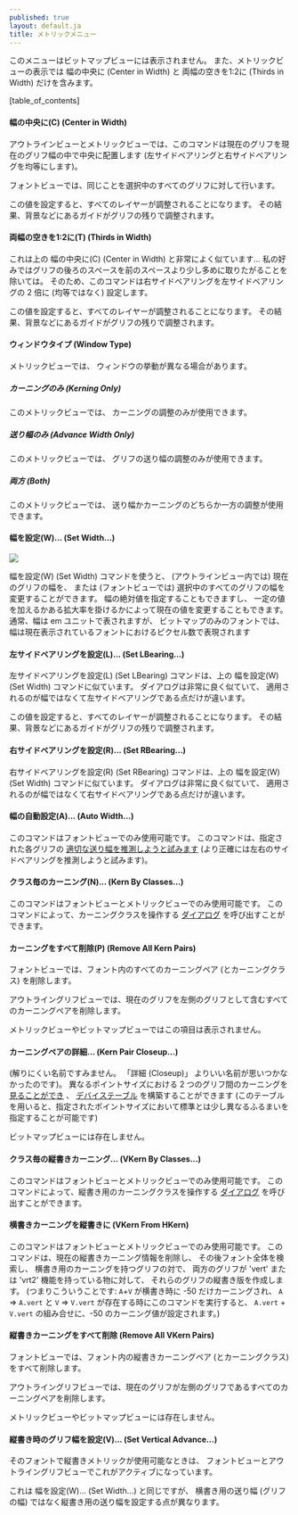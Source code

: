 ```yaml
---
published: true
layout: default.ja
title: メトリックメニュー
---
```

<!--
published: true
layout: default
title: The Metrics Menu
-->

<!--
This menu is not present in the Bitmap View, and the Metrics View only
contains "Center in Width" and "Thirds in Width".
-->
このメニューはビットマップビューには表示されません。
また、メトリックビューの表示では
<span class="command">幅の中央に (Center in Width)</span>
と
<span class="command">両幅の空きを1:2に (Thirds in Width)</span>
だけを含みます。


[table_of_contents]


<!--
#### Center in Width
-->
#### 幅の中央に(C) (Center in Width)

<!--
In the Outline and Metrics Views this centers the current glyph (makes
its lbearing be the same as its rbearing) within the current width.
-->
アウトラインビューとメトリックビューでは、このコマンドは現在のグリフを現在のグリフ幅の中で中央に配置します
(左サイドベアリングと右サイドベアリングを均等にします)。

<!--
In the Font View the same thing is done for all selected glyphs.
-->
フォントビューでは、同じことを選択中のすべてのグリフに対して行います。

<!--
Setting this value will adjust all layers so that guides in the background etc.
will be adjusted with the rest of the glyph.
-->
この値を設定すると、すべてのレイヤーが調整されることになります。
その結果、背景などにあるガイドがグリフの残りで調整されます。

<!--
#### Thirds in Width
-->
#### 両幅の空きを1:2に(T) (Thirds in Width)

<!--
This is very like Center in Width above... except that I happen to
prefer having a bit more white space after my glyphs than before them.
So this command makes the rbearing twice the lbearing (instead of making
them be the same).
-->
これは上の
<span class="command">幅の中央に(C) (Center in Width)</span>
と非常によく似ています…
私の好みではグリフの後ろのスペースを前のスペースより少し多めに取りたがることを除いては。
そのため、このコマンドは右サイドベアリングを左サイドベアリングの 2 倍に (均等ではなく) 設定します。

<!--
Setting this value will adjust all layers so that guides in the background etc.
will be adjusted with the rest of the glyph.
-->
この値を設定すると、すべてのレイヤーが調整されることになります。
その結果、背景などにあるガイドがグリフの残りで調整されます。

<!--
#### Window Type
-->
#### ウィンドウタイプ (Window Type)

<!--
In the Metrics View, the window may behave in different ways.
-->
メトリックビューでは、
ウィンドウの挙動が異なる場合があります。


<!--
##### Kerning Only
-->
##### カーニングのみ (Kerning Only)

<!--
This metrics view may only be used to adjust kerning
-->
このメトリックビューでは、
カーニングの調整のみが使用できます。


<!--
##### Advance Width Only
-->
##### 送り幅のみ (Advance Width Only)

<!--
This metrics view may only be used to adjust the advance widths of
glyphs
-->
このメトリックビューでは、
グリフの送り幅の調整のみが使用できます。

<!--
##### Both
-->
##### 両方 (Both)

<!--
This metrics view will adjust either the advance width or kerning
-->
このメトリックビューでは、
送り幅かカーニングのどちらか一方の調整が使用できます。


<!--
#### Set Width...
-->
#### 幅を設定(W)... (Set Width...)

![](/assets/img/filemenu-setwidth.png)

<!--
The Set Width command allows you to change the width of the current
glyph (in the outline view) or all selected glyphs (in the font view).
You may either set the width to an absolute value, change the width by
adding a constant value to it, or multiply it by a scale factor.
Normally the width will be expressed in em-units, but in a bitmap only
font the width will be expressed as pixels in the current displayed
font.
-->
<span class="command">幅を設定(W) (Set Width)</span>
コマンドを使うと、
(アウトラインビュー内では) 現在のグリフの幅を、
または (フォントビューでは) 選択中のすべてのグリフの幅を変更することができます。
幅の絶対値を指定することもできますし、
一定の値を加えるかある拡大率を掛けるかによって現在の値を変更することもできます。
通常、幅は em ユニットで表されますが、
ビットマップのみのフォントでは、
幅は現在表示されているフォントにおけるピクセル数で表現されます


<!--
#### Set LBearing...
-->
#### 左サイドベアリングを設定(L)... (Set LBearing...)

<!--
The Set LBearing command is similar to the Set Width command above, the
dialog is pretty much the same except that it applies to the left side
bearing rather than to the width.
-->
<span class="command">左サイドベアリングを設定(L) (Set LBearing)</span>
コマンドは、上の
<span class="command">幅を設定(W) (Set Width)</span>
コマンドに似ています。
ダイアログは非常に良く似ていて、
適用されるのが幅ではなくて左サイドベアリングである点だけが違います。

<!--
Setting this value will adjust all layers so that guides in the background etc.
will be adjusted with the rest of the glyph.
-->
この値を設定すると、すべてのレイヤーが調整されることになります。
その結果、背景などにあるガイドがグリフの残りで調整されます。

<!--
#### Set RBearing...
-->
#### 右サイドベアリングを設定(R)... (Set RBearing...)

<!--
The Set RBearing command is similar to the Set Width command above, the
dialog is pretty much the same except that it applies to the right side
bearing rather than to the width.
-->
<span class="command">右サイドベアリングを設定(R) (Set RBearing)</span>
コマンドは、上の
<span class="command">幅を設定(W) (Set Width)</span>
コマンドに似ています。
ダイアログは非常に良く似ていて、
適用されるのが幅ではなくて右サイドベアリングである点だけが違います。


<!--
#### Auto Width...
-->
#### 幅の自動設定(A)... (Auto Width...)

<!--
This command is only available in the font view. [It attempts to guess
reasonable values for the widths](../autowidth/#AutoWidth) (more
accurately the left and right bearings) of the specified glyphs.
-->
このコマンドはフォントビューでのみ使用可能です。
このコマンドは、指定された各グリフの
[適切な送り幅を推測しようと試みます](../../reference/autowidth/#AutoWidth)
(より正確には左右のサイドベアリングを推測しようと試みます)。


<!--
#### Kern By Classes...
-->
#### クラス毎のカーニング(N)... (Kern By Classes...)

<!--
This command is only available from the font and metrics views. It
provides the user with a [dialog](../metricsview/#kernclass) to
manipulate kerning classes.
-->
このコマンドはフォントビューとメトリックビューでのみ使用可能です。
このコマンドによって、カーニングクラスを操作する
[ダイアログ](../metricsview/#クラス毎のカーニング)
を呼び出すことができます。


<!--
#### Remove All Kern Pairs
-->
#### カーニングをすべて削除(P) (Remove All Kern Pairs)

<!--
In the font view removes all kern pairs (and kern classes) in the font.
-->
フォントビューでは、フォント内のすべてのカーニングペア (とカーニングクラス) を削除します。

<!--
In the outline glyph view removes all kern pairs where the current
glyph is the left hand glyph.
-->
アウトライングリフビューでは、現在のグリフを左側のグリフとして含むすべてのカーニングペアを削除します。

<!--
Not present in the Metrics or Bitmap views.
-->
メトリックビューやビットマップビューではこの項目は表示されません。


<!--
#### Kern Pair Closeup...
-->
#### カーニングペアの詳細... (Kern Pair Closeup...)

<!--
(Sorry about the name, I couldn't think of a better).
[Allows](../metricsview/#kernpair) you to get a look at kerning between
two glyphs at different point-sizes and to build a "[Device
Table](../metricsview/#DeviceTable)" (which allows small corrections
from the standard behavior at specified point sizes)
-->
(解りにくい名前ですみません。 
「詳細 (Closeup)」 よりいい名前が思いつかなかったのです)。
異なるポイントサイズにおける 2 つのグリフ間のカーニングを
[見ることができ](../metricsview/#kern-pair-closeup) 、
[<span class="command">デバイステーブル</span>](../metricsview/#デバイステーブル)
を構築することができます
(このテーブルを用いると、指定されたポイントサイズにおいて標準とは少し異なるふるまいを指定することが可能です)

<!--
Not present in the Bitmap view.
-->
ビットマップビューには存在しません。


<!--
#### VKern By Classes...
-->
#### クラス毎の縦書きカーニング... (VKern By Classes...)

<!--
This command is only available from the font and metrics views. It
provides the user with a [dialog](../metricsview/#kernclass) to
manipulate vertical kerning classes.
-->
このコマンドはフォントビューとメトリックビューでのみ使用可能です。
このコマンドによって、縦書き用のカーニングクラスを操作する
[ダイアログ](../metricsview/#クラス毎のカーニング)
を呼び出すことができます。


<!--
#### VKern From HKern
-->
#### 横書きカーニングを縦書きに (VKern From HKern)

<!--
This command is only available from the font and metrics views. It
removes all current vertical kerning information, then it looks through
the font and for each pair of horizontally kerned glyphs where both have
a 'vert' or 'vrt2' feature it produces a vertical kerning pair for the
vertical versions of those glyphs. (That is: If `A`+`V` are horizontally
kerned by -50 and `A` =\> `A.vert` and `V` =\> `V.vert `then this
command will produce a vertical kerning pair between `A.vert` + `V.vert`
with a value of -50)
-->
このコマンドはフォントビューとメトリックビューでのみ使用可能です。
このコマンドは、現在の縦書きカーニング情報を削除し、
その後フォント全体を検索し、
横書き用のカーニングを持つグリフの対で、
両方のグリフが 'vert' または 'vrt2' 機能を持っている物に対して、
それらのグリフの縦書き版を作成します。
(つまりこういうことです:
`A`+`V` が横書き時に -50 だけカーニングされ、
`A` =\> `A.vert` と `V` =\> `V.vert` が存在する時にこのコマンドを実行すると、
`A.vert` + `V.vert` の組み合せに、-50 のカーニング値が設定されます。)


<!--
#### Remove All VKern Pairs
-->
#### 縦書きカーニングをすべて削除 (Remove All VKern Pairs)

<!--
In the font view removes all vertical kern pairs (and kern classes) in
the font.
-->
フォントビューでは、フォント内の縦書きカーニングペア (とカーニングクラス) をすべて削除します。

<!--
In the outline glyph view removes all kern pairs where the current
glyph is the left hand glyph.
-->
アウトライングリフビューでは、現在のグリフが左側のグリフであるすべてのカーニングペアを削除します。

<!--
Not present in the Metrics or Bitmap views.
-->
メトリックビューやビットマップビューには存在しません。


<!--
#### Set Vertical Advance...
-->
#### 縦書き時のグリフ幅を設定(V)... (Set Vertical Advance...)

<!--
If vertical metrics are enabled for the font this will be active in the
font and outline glyph view.
-->
そのフォントで縦書きメトリックが使用可能なときは、
フォントビューとアウトライングリフビューでこれがアクティブになっています。

<!--
It behaves exactly like Set Width... except it works on the vertical
advance rather than the horizontal advance (width).
-->
これは
<span class="command">幅を設定(W)... (Set Width...)</span>
と同じですが、
横書き用の送り幅 (グリフの幅) ではなく縦書き用の送り幅を設定する点が異なります。

